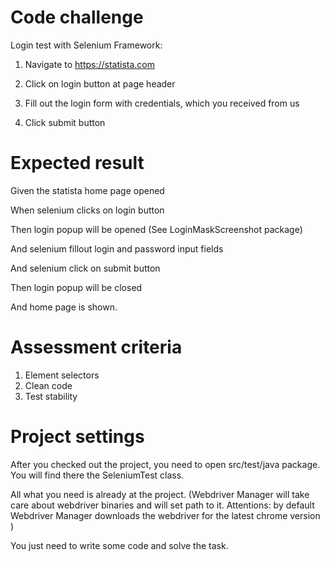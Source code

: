 # Code challenge
   
   
   Login test with Selenium Framework:

   1) Navigate to https://statista.com

   2) Click on login button at page header

   3) Fill out the login form with credentials, which you received from us

   4) Click submit button
    
    
    
    
    
    
    
  # Expected result
   
   Given the statista home page opened
     
   When selenium clicks on login button 
   
   Then login popup will be opened (See LoginMaskScreenshot package)
   
   And selenium fillout login and password input fields
   
   And selenium click on submit button
   
   Then login popup will be closed
   
   And  home page is shown.  
     

  # Assessment criteria

   1) Element selectors
   2) Clean code
   3) Test stability
   



# Project settings

After you checked out the project, you need to open src/test/java package. 
You will find there the SeleniumTest class.

All what you need is already at the project. 
(Webdriver Manager will take care about webdriver binaries and will set path to it. 
Attentions: by default Webdriver Manager downloads the webdriver for the latest chrome version ) 


You just need  to write some code and solve the task.  
